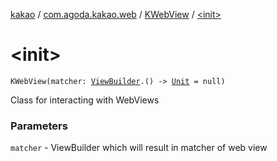 [kakao](../../index.md) / [com.agoda.kakao.web](../index.md) / [KWebView](index.md) / [&lt;init&gt;](./-init-.md)

# &lt;init&gt;

`KWebView(matcher: `[`ViewBuilder`](../../com.agoda.kakao.common.builders/-view-builder/index.md)`.() -> `[`Unit`](https://kotlinlang.org/api/latest/jvm/stdlib/kotlin/-unit/index.html)` = null)`

Class for interacting with WebViews

### Parameters

`matcher` - ViewBuilder which will result in matcher of web view